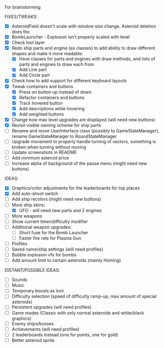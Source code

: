 For brainstorming

FIXES/TWEAKS:
- [x] AsteroidField doesn't scale with window size change. Asteroid deletion does tho
- [x] BombLauncher - Explosion isn't properly scaled with level
- [x] Check loot layer
- [x] Redo ship parts and engine (as classes) to add ability to draw different shapes and make it more readable:
    - [x] Have classes for parts and engines with draw methods, and lists of parts and engines to draw each from
    - [x] Add Line part
    - [x] Add Circle part
- [x] Check how to add support for different keyboard layouts
- [x] Tweak containers and buttons
    - [x] Press on button up instead of down
    - [x] Refactor containers and buttons
    - [x] Track hovered button
    - [x] Add descriptions while hovering
    - [x] Add weighted buttons
- [x] Change how max level upgrades are displayed (will need new buttons)
- [x] Revisit visible naming scheme for ship parts
- [ ] Rename and move UserInterface class (possibly to GameStateManager), rename GameStateManager to RoundStateManager
- [ ] Upgrade movement to properly handle turning of vectors, something is broken when turning without moving
- [ ] Update screenshots in README
- [ ] Add minimum asteroid price
- [ ] Increase alpha of background of the pause menu (might need new buttons)

IDEAS:
- [x] Graphics/color adjustments for the leaderboards for top places
- [x] Add auto-shoot switch
- [ ] Add ship recolors (might need new buttons)
- [ ] More ship skins:
    - [x] UFO - will need new parts and 2 engines
- [ ] More weapons
- [ ] Show current timer/difficulty modifier
- [ ] Additional weapon upgrades:
    - [ ] Short fuse for the Bomb Launcher
    - [ ] Faster fire rate for Plasma Gun
- [ ] Profiles
- [ ] Saved name/ship settings (will need profiles)
- [ ] Bubble explosion vfx for bombs
- [ ] Add amount limit to certain asteroids (mainly Homing)

DISTANT/POSSIBLE IDEAS:
- [ ] Sounds
- [ ] Music
- [ ] Temporary boosts as loot
- [ ] Difficulty selection (speed of difficulty ramp-up, max amount of special asteroids)
- [ ] Persistent upgrades (will need profiles)
- [ ] Game modes (Classic with only normal asteroids and white/black graphics)
- [ ] Enemy ships/bosses
- [ ] Achievements (will need profiles)
- [ ] 2 leaderboards instead (one for points, one for gold)
- [ ] Better asteroid sprite